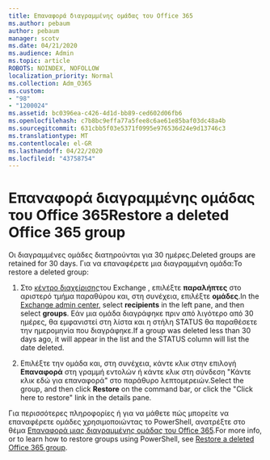 ```yaml
---
title: Επαναφορά διαγραμμένης ομάδας του Office 365
ms.author: pebaum
author: pebaum
manager: scotv
ms.date: 04/21/2020
ms.audience: Admin
ms.topic: article
ROBOTS: NOINDEX, NOFOLLOW
localization_priority: Normal
ms.collection: Adm_O365
ms.custom:
- "98"
- "1200024"
ms.assetid: bc0396ea-c426-4d1d-bb89-ced602d06fb6
ms.openlocfilehash: c7b8bc9effa77a5fee8c6ae61e85baf03dc48a4b
ms.sourcegitcommit: 631cbb5f03e5371f0995e976536d24e9d13746c3
ms.translationtype: MT
ms.contentlocale: el-GR
ms.lasthandoff: 04/22/2020
ms.locfileid: "43758754"
---
```

# <a name="restore-a-deleted-office-365-group"></a><span data-ttu-id="833cd-102">Επαναφορά διαγραμμένης ομάδας του Office 365</span><span class="sxs-lookup"><span data-stu-id="833cd-102">Restore a deleted Office 365 group</span></span>

<span data-ttu-id="833cd-103">Οι διαγραμμένες ομάδες διατηρούνται για 30 ημέρες.</span><span class="sxs-lookup"><span data-stu-id="833cd-103">Deleted groups are retained for 30 days.</span></span> <span data-ttu-id="833cd-104">Για να επαναφέρετε μια διαγραμμένη ομάδα:</span><span class="sxs-lookup"><span data-stu-id="833cd-104">To restore a deleted group:</span></span>
  
1. <span data-ttu-id="833cd-105">Στο [κέντρο διαχείρισης](https://outlook.office365.com/ecp/)του Exchange , επιλέξτε **παραλήπτες** στο αριστερό τμήμα παραθύρου και, στη συνέχεια, επιλέξτε **ομάδες**.</span><span class="sxs-lookup"><span data-stu-id="833cd-105">In the [Exchange admin center](https://outlook.office365.com/ecp/), select **recipients** in the left pane, and then select **groups**.</span></span> <span data-ttu-id="833cd-106">Εάν μια ομάδα διαγράφηκε πριν από λιγότερο από 30 ημέρες, θα εμφανιστεί στη λίστα και η στήλη STATUS θα παραθέσετε την ημερομηνία που διαγράφηκε.</span><span class="sxs-lookup"><span data-stu-id="833cd-106">If a group was deleted less than 30 days ago, it will appear in the list and the STATUS column will list the date deleted.</span></span>

2. <span data-ttu-id="833cd-107">Επιλέξτε την ομάδα και, στη συνέχεια, κάντε κλικ στην επιλογή **Επαναφορά** στη γραμμή εντολών ή κάντε κλικ στη σύνδεση "Κάντε κλικ εδώ για επαναφορά" στο παράθυρο λεπτομερειών.</span><span class="sxs-lookup"><span data-stu-id="833cd-107">Select the group, and then click **Restore** on the command bar, or click the "Click here to restore" link in the details pane.</span></span>

<span data-ttu-id="833cd-108">Για περισσότερες πληροφορίες ή για να μάθετε πώς μπορείτε να επαναφέρετε ομάδες χρησιμοποιώντας το PowerShell, ανατρέξτε στο θέμα [Επαναφορά μιας διαγραμμένης ομάδας του Office 365](https://go.microsoft.com/fwlink/?linkid=867802).</span><span class="sxs-lookup"><span data-stu-id="833cd-108">For more info, or to learn how to restore groups using PowerShell, see [Restore a deleted Office 365 group](https://go.microsoft.com/fwlink/?linkid=867802).</span></span>
  